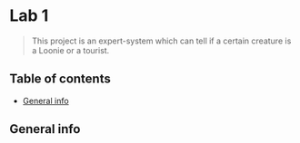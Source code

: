# Lab 1
> This project is an expert-system which can tell if a certain creature is a Loonie or a tourist.

## Table of contents
* [General info](#general-info)
<!-- * [Technologies](#technologies)
* [Setup](#setup)
* [Features](#features)
* [Status](#status)
* [Inspiration](#inspiration) -->


## General info

